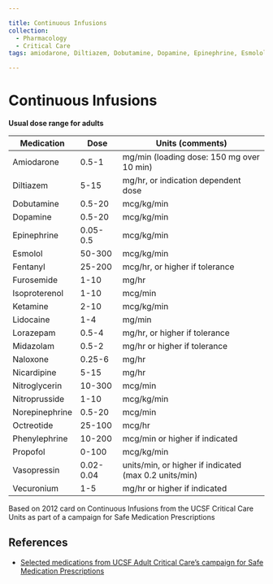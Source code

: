 ```yaml
---

title: Continuous Infusions
collection:
  - Pharmacology
  - Critical Care
tags: amiodarone, Diltiazem, Dobutamine, Dopamine, Epinephrine, Esmolol, fentanyl, furosemide, Isoproterenol, ketamine, lidocaine, Lorazepam, midazolam, naloxone, Nicardipine, Nitroglycerin, Nitroprusside, Norepinephrine, Octreotide, Phenylephrine, propofol, Vasopressin, Vecuronium

---
```


# Continuous Infusions

**Usual dose range for adults**

| **Medication**  | **Dose**  | **Units (comments)**                                  |
|-----------------|-----------|-------------------------------------------------------|
| Amiodarone      | 0.5-1     | mg/min (loading dose: 150 mg over 10 min)             |
| Diltiazem       | 5-15      | mg/hr, or indication dependent dose                   |
| Dobutamine      | 0.5-20    | mcg/kg/min                                            |
| Dopamine        | 0.5-20    | mcg/kg/min                                            |
| Epinephrine     | 0.05-0.5  | mcg/kg/min                                            |
| Esmolol         | 50-300    | mcg/kg/min                                            |
| Fentanyl        | 25-200    | mcg/hr, or higher if tolerance                        |
| Furosemide      | 1-10      | mg/hr                                                 |
| Isoproterenol   | 1-10      | mcg/min                                               |
| Ketamine        | 2-10      | mcg/kg/min                                            |
| Lidocaine       | 1-4       | mg/min                                                |
| Lorazepam       | 0.5-4     | mg/hr, or higher if tolerance                         |
| Midazolam       | 0.5-2     | mg/hr or higher if tolerance                          |
| Naloxone        | 0.25-6    | mg/hr                                                 |
| Nicardipine     | 5-15      | mg/hr                                                 |
| Nitroglycerin   | 10-300    | mcg/min                                               |
| Nitroprusside   | 1-10      | mcg/kg/min                                            |
| Norepinephrine  | 0.5-20    | mcg/min                                               |
| Octreotide      | 25-100    | mcg/hr                                                |
| Phenylephrine   | 10-200    | mcg/min or higher if indicated                        |
| Propofol        | 0-100     | mcg/kg/min                                            |
| Vasopressin     | 0.02-0.04 | units/min, or higher if indicated (max 0.2 units/min) |
| Vecuronium      | 1-5       | mg/hr or higher if indicated                          |

Based on 2012 card on Continuous Infusions from the UCSF Critical Care Units as part of a campaign for Safe Medication Prescriptions

## References

-   [Selected medications from UCSF Adult Critical Care’s campaign for Safe Medication Prescriptions](http://academiclifeinem.blogspot.com/2012/03/paucis-verbis-continuous-infusions.html)
